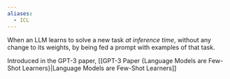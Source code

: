 ```yaml
---
aliases:
  - ICL
---
```



When an LLM learns to solve a new task *at inference time*, without any change to its weights, by being fed a prompt with examples of that task.

Introduced in the GPT-3 paper, [[GPT-3 Paper {Language Models are Few-Shot Learners}|Language Models are Few-Shot Learners]]
